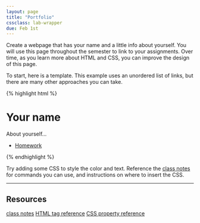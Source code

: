 ```yaml
---
layout: page
title: "Portfolio"
cssclass: lab-wrapper
due: Feb 1st
---
```


Create a webpage that has your name and a little info about yourself. You will use this page throughout the semester to link to your assignments. Over time, as you learn more about HTML and CSS, you can improve the design of this page. 

To start, here is a template. This example uses an unordered list of links, but there are many other approaches you can take. 

{% highlight html %}
<!DOCTYPE html>
<html>
 <head>
  <title>Your name</title>
 </head>
 <body>
  <h1>Your name</h2>
  <p>About yourself...</p>
  <ul>
   <li><a href="/path/to/assignment">Homework</a></li>
  </ul>
 </body>
</html>
{% endhighlight %}

Try adding some CSS to style the color and text. Reference the [class notes](/lab/2015/01/28/getting-started.html) for commands you can use, and instructions on where to insert the CSS. 

<hr />
<h2>Resources</h2>
<a href="/lab/2015/01/28/getting-started.html" class="btn btn-default">class notes</a> 
<a href="http://www.w3schools.com/tags/default.asp" class="btn btn-default"><i class="glyphicon glyphicon-new-window"></i> HTML tag reference</a> 
<a href="http://www.w3schools.com/cssref/default.asp" class="btn btn-default"><i class="glyphicon glyphicon-new-window"></i> CSS property reference</a>